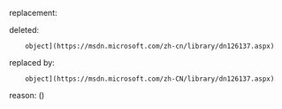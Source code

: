replacement:

deleted:

		object](https://msdn.microsoft.com/zh-cn/library/dn126137.aspx)

replaced by:

		object](https://msdn.microsoft.com/zh-CN/library/dn126137.aspx)

reason: ()

